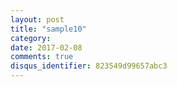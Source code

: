 ```yaml
---
layout: post
title: "sample10"
category: 
date: 2017-02-08
comments: true
disqus_identifier: 823549d99657abc3
---
```

